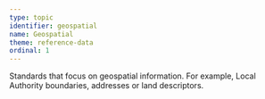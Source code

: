 ```yaml
---
type: topic
identifier: geospatial
name: Geospatial
theme: reference-data
ordinal: 1
---
```

Standards that focus on geospatial information. For example, Local Authority boundaries, addresses or land descriptors.
